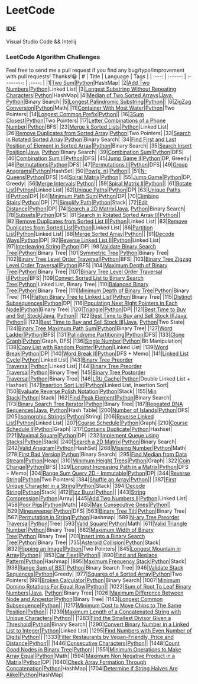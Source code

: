 # LeetCode

### IDE
Visual Studio Code && Intellij  

### LeetCode Algorithm Challenges
Feel free to send me a pull request if you find any bug/typo/improvement with pull requests! Thanks!:grinning:
|   #   |  Title  |  Language  |  Tags  |
| :---: | :-----: | :--------: | :----: |
|1|[Two Sum](https://leetcode.com/problems/two-sum/)|[Python](./Python/questions/TwoSum)|HashMap|
|2|[Add Two Numbers](https://leetcode.com/problems/add-two-numbers/)|[Python](./Python/questions/AddTwoNumbers)|Linked List|
|3|[Longest Substring Without Repeating Characters](https://leetcode.com/problems/longest-substring-without-repeating-characters/)|[Python](./Python/questions/LongestSubstringWithoutRepeatingCharacters)|HashMap|
|4|[Median of Two Sorted Arrays](https://leetcode.com/problems/median-of-two-sorted-arrays/)|[Java](./Java/src/questions/MedianofTwoSortedArrays), [Python](./Python/questions/MedianofTwoSortedArrays)|Binary Search|
|5|[Longest Palindromic Substring](https://leetcode.com/problems/longest-palindromic-substring/)|[Python](./Python/questions/LongestPalindromicSubstring)||
|6|[ZigZag Conversion](https://leetcode.com/problems/zigzag-conversion/)|[Python](./Python/questions/ZigZagConversion)|Math|
|11|[Container With Most Water](https://leetcode.com/problems/container-with-most-water/)|[Python](./Python/questions/ContainerWithMostWater)|Two Pointers|
|14|[Longest Common Prefix](https://leetcode.com/problems/longest-common-prefix/)|[Python](./Python/questions/LongestCommonPrefix)||
|16|[3Sum Closest](https://leetcode.com/problems/3sum-closest/)|[Python](./Python/questions/3SumClosest)|Two Pointers|
|17|[Letter Combinations of a Phone Number](https://leetcode.com/problems/3sum-closest/)|[Python](./Python/questions/LetterCombinationsOfAPhoneNumber)|BFS|
|23|[Merge k Sorted Lists](https://leetcode.com/problems/merge-k-sorted-lists/)|[Python](./Python/questions/MergeKSortedLists)|Linked List|
|26|[Remove Duplicates from Sorted Array](https://leetcode.com/problems/remove-duplicates-from-sorted-array/)|[Python](./Python/questions/RemoveDuplicatesFromSortedArray)|Two Pointers|
|33|[Search in Rotated Sorted Array](https://leetcode.com/problems/search-in-rotated-sorted-array/)|[Python](./Python/questions/SearchInRotatedSortedArray)|Binary Search|
|34|[Find First and Last Position of Element in Sorted Array](https://leetcode.com/problems/find-first-and-last-position-of-element-in-sorted-array/)|[Python](./Python/questions/FindFirstAndLastPositionOfElementInSortedArray)|Binary Search|
|35|[Search Insert Position](https://leetcode.com/problems/search-insert-position/)|[Java](./Java/src/questions/SearchInsertPosition), [Python](./Python/questions/SearchInsertPosition)|Binary Search|
|39|[Combination Sum](https://leetcode.com/problems/combination-sum/)|[Python](./Python/questions/CombinationSum)|DFS|
|40|[Combination Sum II](https://leetcode.com/problems/combination-sum-ii/)|[Python](./Python/questions/CombinationSumII)|DFS|
|45|[Jump Game II](https://leetcode.com/problems/jump-game-ii/)|[Python](./Python/questions/JumpGameII)|DP, Greedy|
|46|[Permutations](https://leetcode.com/problems/permutations/)|[Python](./Python/questions/Permutations)|DFS|
|47|[Permutations II](https://leetcode.com/problems/permutations-ii/)|[Python](./Python/questions/PermutationsII)|DFS|
|49|[Group Anagrams](https://leetcode.com/problems/group-anagrams/)|[Python](./Python/questions/GroupAnagrams)|HashSet|
|50|[Pow(x, n)](https://leetcode.com/problems/powx-n/)|[Python](./Python/questions/Powx-n)||
|51|[N-Queens](https://leetcode.com/problems/n-queens/)|[Python](./Python/questions/NQueens)|DFS|
|54|[Spiral Matrix](https://leetcode.com/problems/spiral-matrix/)|[Python](./Python/questions/SpiralMatrix)||
|55|[Jump Game](https://leetcode.com/problems/jump-game/)|[Python](./Python/questions/JumpGame)|DP, Greedy|
|56|[Merge Intervals](https://leetcode.com/problems/merge-intervals/)|[Python](./Python/questions/MergeIntervals)||
|59|[Spiral Matrix II](https://leetcode.com/problems/spiral-matrix-ii/)|[Python](./Python/questions/SpiralMatrixII)||
|61|[Rotate List](https://leetcode.com/problems/rotate-list/)|[Python](./Python/questions/RotateList)|Linked List|
|62|[Unique Paths](https://leetcode.com/problems/unique-paths/)|[Python](./Python/questions/UniquePaths)|DP|
|63|[Unique Paths II](https://leetcode.com/problems/unique-paths-ii/)|[Python](./Python/questions/UniquePathsII)|DP|
|64|[Minimum Path Sum](https://leetcode.com/problems/minimum-path-sum/)|[Python](./Python/questions/MinimumPathSum)|DP|
|70|[Climbing Stairs](https://leetcode.com/problems/climbing-stairs/)|[Python](./Python/questions/ClimbingStairs)|DP|
|71|[Simplify Path](https://leetcode.com/problems/simplify-path/)|[Python](./Python/questions/SimplifyPath)|Stack|
|72|[Edit Distance](https://leetcode.com/problems/edit-distance/)|[Python](./Python/questions/EditDistance)|DP|
|74|[Search a 2D Matrix](https://leetcode.com/problems/search-a-2d-matrix/)|[Java](./Java/src/questions/SearchA2DMatrix), [Python](./Python/questions/SearchA2DMatrix)|Binary Search|
|78|[Subsets](https://leetcode.com/problems/subsets/)|[Python](./Python/questions/Subsets)|DFS|
|81|[Search in Rotated Sorted Array II](https://leetcode.com/problems/search-in-rotated-sorted-array-ii/)|[Python](./Python/questions/SearchInRotatedSortedArrayII)||
|82|[Remove Duplicates from Sorted List II](https://leetcode.com/problems/remove-duplicates-from-sorted-list-ii/)|[Python](./Python/questions/RemoveDuplicatesFromSortedListII)|Linked List|
|83|[Remove Duplicates from Sorted List](https://leetcode.com/problems/remove-duplicates-from-sorted-list/)|[Python](./Python/questions/RemoveDuplicatesFromSortedList)|Linked List|
|86|[Partition List](https://leetcode.com/problems/partition-list/)|[Python](./Python/questions/PartitionList)|Linked List|
|88|[Merge Sorted Array](https://leetcode.com/problems/merge-sorted-array/)|[Python](./Python/questions/MergeSortedArray)||
|91|[Decode Ways](https://leetcode.com/problems/decode-ways/)|[Python](./Python/questions/DecodeWays)|DP|
|92|[Reverse Linked List II](https://leetcode.com/problems/reverse-linked-list-ii/)|[Python](./Python/questions/ReverseLinkedListII)|Linked List|
|97|[Interleaving String](https://leetcode.com/problems/interleaving-string/)|[Python](./Python/questions/InterleavingString)|DP|
|98|[Validate Binary Search Tree](https://leetcode.com/problems/validate-binary-search-tree/)|[Python](./Python/questions/ValidateBinarySearchTree)|Binary Tree|
|101|[Symmetric Tree](https://leetcode.com/problems/symmetric-tree/)|[Python](./Python/questions/SymmetricTree)|Binary Tree|
|102|[Binary Tree Level Order Traversal](https://leetcode.com/problems/binary-tree-level-order-traversal/)|[Python](./Python/questions/BinaryTreeLevelOrderTraversal)|BFS|
|103|[Binary Tree Zigzag Level Order Traversal](https://leetcode.com/problems/binary-tree-zigzag-level-order-traversal/)|[Python](./Python/questions/BinaryTreeZigzagLevelOrderTraversal)|BFS|
|104|[Maximum Depth of Binary Tree](https://leetcode.com/problems/maximum-depth-of-binary-tree/)|[Python](./Python/questions/MaximumDepthOfBinaryTree)|Binary Tree|
|107|[Binary Tree Level Order Traversal II](https://leetcode.com/problems/binary-tree-level-order-traversal-ii/)|[Python](./Python/questions/BinaryTreeLevelOrderTraversalII)|BFS|
|109|[Convert Sorted List to Binary Search Tree](https://leetcode.com/problems/convert-sorted-list-to-binary-search-tree/)|[Python](./Python/questions/ConvertSortedListToBinarySearchTree)|Linked List, Binary Tree|
|110|[Balanced Binary Tree](https://leetcode.com/problems/balanced-binary-tree/)|[Python](./Python/questions/BalancedBinaryTree)|Binary Tree|
|111|[Minimum Depth of Binary Tree](https://leetcode.com/problems/minimum-depth-of-binary-tree/)|[Python](./Python/questions/MinimumDepthofBinaryTree)|Binary Tree|
|114|[Flatten Binary Tree to Linked List](https://leetcode.com/problems/flatten-binary-tree-to-linked-list/)|[Python](./Python/questions/FlattenBinaryTreeToLinkedList)|Binary Tree|
|115|[Distinct Subsequences](https://leetcode.com/problems/distinct-subsequences/)|[Python](./Python/questions/DistinctSubsequences)|DP|
|116|[Populating Next Right Pointers in Each Node](https://leetcode.com/problems/populating-next-right-pointers-in-each-node/)|[Python](./Python/questions/PopulatingNextRightPointersInEachNode)|Binary Tree|
|120|[Triangle](https://leetcode.com/problems/triangle/)|[Python](./Python/questions/Triangle)|DP|
|121|[Best Time to Buy and Sell Stock](https://leetcode.com/problems/best-time-to-buy-and-sell-stock/)|[Java](./Java/src/questions/BestTimeToBuyAndSellStock), [Python](./Python/questions/BestTimeToBuyAndSellStock)||
|122|[Best Time to Buy and Sell Stock II](https://leetcode.com/problems/best-time-to-buy-and-sell-stock-ii/)|[Java](./Java/src/questions/BestTimeToBuyAndSellStockII), [Python](./Python/questions/BestTimeToBuyAndSellStockII)||
|123|[Best Time to Buy and Sell Stock III](https://leetcode.com/problems/best-time-to-buy-and-sell-stock-iii/)|[Java](./Java/src/questions/BestTimeToBuyAndSellStockIII), [Python](./Python/questions/BestTimeToBuyAndSellStockIII)|Two State|
|124|[Binary Tree Maximum Path Sum](https://leetcode.com/problems/binary-tree-maximum-path-sum/)|[Python](./Python/questions/BinaryTreeMaximumPathSum)|Binary Tree|
|127|[Word Ladder](https://leetcode.com/problems/word-ladder/)|[Python](./Python/questions/WordLadder)|BFS|
|131|[Palindrome Partitioning](https://leetcode.com/problems/palindrome-partitioning/)|[Python](./Python/questions/PalindromePartitioning)|DFS|
|133|[Clone Graph](https://leetcode.com/problems/clone-graph/)|[Python](./Python/questions/CloneGraph)|Graph, DFS|
|136|[Single Number](https://leetcode.com/problems/single-number/)|[Python](./Python/questions/SingleNumber)|Bit Manipulation|
|138|[Copy List with Random Pointer](https://leetcode.com/problems/word-break/)|[Python](./Python/questions/CopyListWithRandomPointer)|Linked List|
|139|[Word Break](https://leetcode.com/problems/word-break/)|[Python](./Python/questions/WordBreak)|DP|
|140|[Word Break II](https://leetcode.com/problems/word-break-ii/)|[Python](./Python/questions/WordBreakII)|DFS + Memo|
|141|[Linked List Cycle](https://leetcode.com/problems/linked-list-cycle/)|[Python](./Python/questions/LinkedListCycle)|Linked List|
|143|[Binary Tree Preorder Traversal](https://leetcode.com/problems/reorder-list/)|[Python](./Python/questions/ReorderList)|Linked List|
|144|[Binary Tree Preorder Traversal](https://leetcode.com/problems/binary-tree-preorder-traversal/)|[Python](./Python/questions/BinaryTreePreorderTraversal)|Binary Tree|
|145|[Binary Tree Postorder Traversal](https://leetcode.com/problems/binary-tree-postorder-traversal/)|[Python](./Python/questions/BinaryTreePostorderTraversal)|Binary Tree|
|146|[LRU Cache](https://leetcode.com/problems/lru-cache/)|[Python](./Python/questions/LRUCache)|Double Linked List + Hashset|
|147|[Insertion Sort List](https://leetcode.com/problems/insertion-sort-list/)|[Python](./Python/questions/InsertionSortList)|Linked List, Insertion Sort|
|150|[Evaluate Reverse Polish Notation](https://leetcode.com/problems/evaluate-reverse-polish-notation/)|[Python](./Python/questions/EvaluateReversePolishNotation)|Stack|
|155|[Min Stack](https://leetcode.com/problems/min-stack/)|[Python](./Python/questions/MinStack)|Stack|
|162|[Find Peak Element](https://leetcode.com/problems/find-peak-element/)|[Python](./Python/questions/FindPeakElement)|Binary Search|
|173|[Binary Search Tree Iterator](https://leetcode.com/problems/binary-search-tree-iterator/)|[Python](./Python/questions/BinarySearchTreeIterator)|Binary Tree|
|187|[Repeated DNA Sequences](https://leetcode.com/problems/repeated-dna-sequences/)|[Java](./Java/src/questions/RepeatedDNASequences), [Python](./Python/questions/RepeatedDNASequences)|Hash Table|
|200|[Number of Islands](https://leetcode.com/problems/number-of-islands/)|[Python](./Python/questions/NumberOfIslands)|DFS|
|205|[Isomorphic Strings](https://leetcode.com/problems/isomorphic-strings/)|[Python](./Python/questions/IsomorphicStrings)|String|
|206|[Reverse Linked List](https://leetcode.com/problems/reverse-linked-list/)|[Python](./Python/questions/ReverseLinkedList)|Linked List|
|207|[Course Schedule](https://leetcode.com/problems/course-schedule/)|[Python](./Python/questions/CourseSchedule)|Graph|
|210|[Course Schedule II](https://leetcode.com/problems/course-schedule-ii/)|[Python](./Python/questions/CourseScheduleII)|Graph|
|217|[Contains Duplicate](https://leetcode.com/problems/contains-duplicate/)|[Python](./Python/questions/ContainsDuplicate)|Hashset|
|221|[Maximal Square](https://leetcode.com/problems/maximal-square)|[Python](./Python/questions/MaximalSquare)|DP|
|232|[Implement Queue using Stacks](https://leetcode.com/problems/implement-queue-using-stacks)|[Python](./Python/questions/ImplementQueueUsingStacks)|Stack|
|240|[Search a 2D Matrix](https://leetcode.com/problems/search-a-2d-matrix-ii)|[Python](./Python/questions/SearchA2DMatrixII)|Binary Search|
|242|[Valid Anagram](https://leetcode.com/problems/valid-anagram)|[Python](./Python/questions/ValidAnagram)|HashSet|
|268|[Missing Number](https://leetcode.com/problems/missing-number/)|[Python](./Python/questions/MissingNumber)|Math|
|278|[First Bad Version](https://leetcode.com/problems/first-bad-version/)|[Python](./Python/questions/FirstBadVersion)|Binary Search|
|295|[Find Median from Data Stream](https://leetcode.com/problems/find-median-from-data-stream/)|[Python](./Python/questions/FindMedianFromDataStream)|Heap|
|310|[Minimum Height Trees](https://leetcode.com/problems/minimum-height-trees/)|[Python](./Python/questions/MinimumHeightTrees)|Graph|
|322|[Coin Change](https://leetcode.com/problems/coin-change/)|[Python](./Python/questions/CoinChange)|BFS|
|329|[Longest Increasing Path in a Matrix](https://leetcode.com/problems/coin-change/)|[Python](./Python/questions/LongestIncreasingPathInAMatrix)|DFS + Memo|
|304|[Range Sum Query 2D - Immutable](https://leetcode.com/problems/range-sum-query-2d-immutable/)|[Python](./Python/questions/RangeSumQuery2D-Immutable)|DP|
|344|[Reverse String](https://leetcode.com/problems/reverse-string/)|[Python](./Python/questions/ReverseString)|Two Pointers|
|384|[Shuffle an Array](https://leetcode.com/problems/shuffle-an-array/)|[Python](./Python/questions/ShuffleAnArray)||
|387|[First Unique Character in a String](https://leetcode.com/problems/first-unique-character-in-a-string/)|[Python](./Python/questions/FirstUniqueCharacterInAString)|Stack|
|394|[Decode String](https://leetcode.com/problems/decode-string/)|[Python](./Python/questions/DecodeString)|Stack|
|412|[Fizz Buzz](https://leetcode.com/problems/fizz-buzz/)|[Python](./Python/questions/FizzBuzz)||
|443|[String Compression](https://leetcode.com/problems/string-compression/)|[Python](./Python/questions/StringCompression)|Array|
|445|[Add Two Numbers II](https://leetcode.com/problems/add-two-numbers-ii/)|[Python](./Python/questions/AddTwoNumbersII)|Linked List|
|458|[Poor Pigs](https://leetcode.com/problems/poor-pigs/)|[Python](./Python/questions/PoorPigs)|Math|
|485|[Max Consecutive Ones](https://leetcode.com/problems/max-consecutive-ones/)|[Python](./Python/questions/MaxConsecutiveOnes)||
|529|[Minesweeper](https://leetcode.com/problems/minesweeper/)|[Python](./Python/questions/Minesweeper)|DFS|
|563|[Binary Tree Tilt](https://leetcode.com/problems/binary-tree-tilt/)|[Python](./Python/questions/BinaryTreeTilt)|Binary Tree|
|567|[Permutation in String](https://leetcode.com/problems/permutation-in-string/)|[Python](./Python/questions/PermutationInString)|Hashmap|
|589|[N-ary Tree Preorder Traversal](https://leetcode.com/problems/n-ary-tree-preorder-traversal/)|[Python](./Python/questions/N-aryTreePreorderTraversal)|Tree|
|593|[Valid Square](https://leetcode.com/problems/valid-square/)|[Python](./Python/questions/ValidSquare)|Math|
|611|[Valid Triangle Number](https://leetcode.com/problems/maximum-width-of-binary-tree/)|[Python](./Python/questions/ValidTriangleNumber)|Binary Tree|
|662|[Maximum Width of Binary Tree](https://leetcode.com/problems/maximum-width-of-binary-tree/)|[Python](./Python/questions/MaximumWidthOfBinaryTree)|Binary Tree|
|701|[Insert into a Binary Search Tree](https://leetcode.com/problems/insert-into-a-binary-search-tree/)|[Python](./Python/questions/InsertIntoBinarySearchTree)|Binary Tree|
|735|[Asteroid Collision](https://leetcode.com/problems/asteroid-collision/)|[Python](./Python/questions/AsteroidCollision)|Stack|
|832|[Flipping an Image](https://leetcode.com/problems/flipping-an-image/)|[Python](./Python/questions/FlippingAnImage)|Two Pointers|
|845|[Longest Mountain in Array](https://leetcode.com/problems/longest-mountain-in-array/)|[Python](./Python/questions/LongestMountainInArray)||
|853|[Car Fleet](https://leetcode.com/problems/car-fleet/)|[Python](./Python/questions/CarFleet)||
|890|[Find and Replace Pattern](https://leetcode.com/problems/find-and-replace-pattern/)|[Python](./Python/questions/FindAndReplacePattern)|Hashmap|
|895|[Maximum Frequency Stack](https://leetcode.com/maximum-frequency-stack/)|[Python](./Python/questions/MaximumFrequencyStack)|Stack|
|938|[Range Sum of BST](https://leetcode.com/problems/range-sum-of-bst/)|[Python](./Python/questions/RangeSumOfBST)|Binary Search Tree|
|946|[Validate Stack Sequences](https://leetcode.com/problems/validate-stack-sequences/)|[Python](./Python/questions/ValidateStackSequences)|Greedy|
|977|[Squares of a Sorted Array](https://leetcode.com/problems/squares-of-a-sorted-array/)|[Python](./Python/questions/SquaresOfASortedArray)|Two Pointers|
|991|[Broken Calculator](https://leetcode.com/problems/broken-calculator/)|[Python](./Python/questions/BrokenCalculator)|Binary Search|
|1007|[Minimum Domino Rotations For Equal Row](https://leetcode.com/problems/minimum-domino-rotations-for-equal-row/)|[Python](./Python/questions/MinimumDominoRotationsForEqualRow)||
|1022|[Sum of Root To Leaf Binary Numbers](https://leetcode.com/problems/sum-of-root-to-leaf-binary-numbers/)|[Java](./Java/src/questions/SumofRootToLeafBinaryNumbers), [Python](./Python/questions/SumofRootToLeafBinaryNumbers)|Binary Tree|
|1026|[Maximum Difference Between Node and Ancestor](https://leetcode.com/problems/maximum-difference-between-node-and-ancestor/)|[Python](./Python/questions/MaximumDifferenceBetweenNodeAndAncestor)|Binary Tree|
|1143|[Longest Common Subsequence](https://leetcode.com/problems/longest-common-subsequence/)|[Python](./Python/questions/LongestCommonSubsequence)||
|1217|[Minimum Cost to Move Chips to The Same Position](https://leetcode.com/problems/minimum-cost-to-move-chips-to-the-same-position/)|[Python](./Python/questions/MinimumCostToMoveChipsToTheSamePosition)||
|1239|[Maximum Length of a Concatenated String with Unique Characters](https://leetcode.com/problems/maximum-length-of-a-concatenated-string-with-unique-characters/)|[Python](./Python/questions/MaximumLengthOfAConcatenatedStringWithUniqueCharacters)||
|1283|[Find the Smallest Divisor Given a Threshold](https://leetcode.com/problems/find-the-smallest-divisor-given-a-threshold/)|[Python](./Python/questions/FindTheSmallestDivisorGivenAThreshold)|Binary Search|
|1290|[Convert Binary Number in a Linked List to Integer](https://leetcode.com/problems/convert-binary-number-in-a-linked-list-to-integer/)|[Python](./Python/questions/ConvertBinaryNumberInALinkedListToInteger)|Linked List|
|1295|[Find Numbers with Even Number of Digits](https://leetcode.com/problems/find-numbers-with-even-number-of-digits/)|[Python](./Python/questions/FindNumbersWithEvenNumberOfDigits)||
|1333|[Filter Restaurants by Vegan-Friendly, Price and Distance](https://leetcode.com/problems/filter-restaurants-by-vegan-friendly-price-and-distance/)|[Python](./Python/questions/FilterRestaurants)||
|1446|[Consecutive Characters](https://leetcode.com/problems/consecutive-characters/)|[Python](./Python/questions/ConsecutiveCharacters)||
|1448|[Count Good Nodes in Binary Tree](https://leetcode.com/problems/count-good-nodes-in-binary-tree/)|[Python](./Python/questions/CountGoodNodesInBinaryTree)||
|1551|[Minimum Operations to Make Array Equal](https://leetcode.com/problems/minimum-operations-to-make-array-equal/)|[Python](./Python/questions/MinimumOperationsToMakeArrayEqual)|Math|
|1594|[Maximum Non Negative Product in a Matrix](https://leetcode.com/problems/maximum-non-negative-product-in-a-matrix/)|[Python](./Python/questions/MaximumNonNegativeProductInAMatrix)|DP|
|1640|[Check Array Formation Through Concatenation](https://leetcode.com/problems/check-array-formation-through-concatenation/)|[Python](./Python/questions/CheckArrayFormationThroughConcatenation)|HashMap|
|1704|[Determine if String Halves Are Alike](https://leetcode.com/problems/determine-if-string-halves-are-alike/)|[Python](./Python/questions/DetermineIfStringHalvesAreAlike)|HashMap|
